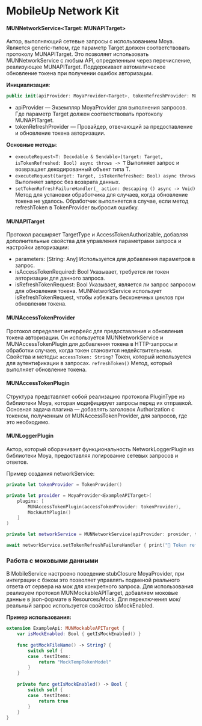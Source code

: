 # MobileUp Network Kit

#### MUNNetworkService<Target: MUNAPITarget>

Актор, выполняющий сетевые запросы с использованием Moya. Является generic-типом, где параметр Target должен соответствовать протоколу MUNAPITarget. Это позволяет использовать MUNNetworkService с любым API, определенным через перечисление, реализующее MUNAPITarget. Поддерживает автоматическое обновление токена при получении ошибок авторизации.

**Инициализация**:
```swift
public init(apiProvider: MoyaProvider<Target>, tokenRefreshProvider: MUNAccessTokenProvider)
```
- apiProvider — Экземпляр MoyaProvider для выполнения запросов. Где параметр Target должен соответствовать протоколу MUNAPITarget.
- tokenRefreshProvider — Провайдер, отвечающий за предоставление и обновление токена авторизации.

**Основные методы**:
- `executeRequest<T: Decodable & Sendable>(target: Target, isTokenRefreshed: Bool) async throws -> T`  Выполняет запрос и возвращает декодированный объект типа T.
- `executeRequest(target: Target, isTokenRefreshed: Bool) async throws` Выполняет запрос без возврата данных.
- `setTokenRefreshFailureHandler(_ action: @escaping () async -> Void)` Метод для установки обработчика для случаев, когда обновление токена не удалось. Обработчик выполняется в случае, если метод refreshToken в TokenProvider выбросил ошибку.

#### MUNAPITarget 
 Протокол расширяет TargetType и AccessTokenAuthorizable, добавляя дополнительные свойства для управления параметрами запроса и настройки авторизации:
- parameters: [String: Any] Используется для добавления параметров в запрос. 
- isAccessTokenRequired: Bool Указывает, требуется ли токен авторизации для данного запроса.
- isRefreshTokenRequest: Bool Указывает, является ли запрос запросом для обновления токена. MUNNetworkService использует isRefreshTokenRequest, чтобы избежать бесконечных циклов при обновлении токена.

#### MUNAccessTokenProvider
Протокол определяет интерфейс для предоставления и обновления токена авторизации. Он используется MUNNetworkService и MUNAccessTokenPlugin для добавления токена в HTTP-запросы и обработки случаев, когда токен становится недействительным.
 Свойства и методы:
`accessToken: String?` Токен, который используется для аутентификации в запросах.
`refreshToken()` Метод, который выполняет обновление токена.

#### MUNAccessTokenPlugin
Структура представляет собой реализацию протокола PluginType из библиотеки Moya, которая модифицирует запросы перед их отправкой. Основная задача плагина — добавлять заголовок Authorization с токеном, полученным от MUNAccessTokenProvider, для запросов, где это необходимо.

#### MUNLoggerPlugin
Актор, который оборачивает функциональность NetworkLoggerPlugin из библиотеки Moya, предоставляя логирование сетевых запросов и ответов. 

Пример создания networkService:
```swift
private let tokenProvider = TokenProvider()

private let provider = MoyaProvider<ExampleAPITarget>(
    plugins: [
        MUNAccessTokenPlugin(accessTokenProvider: tokenProvider),
        MockAuthPlugin()
    ]
)

private let networkService = MUNNetworkService(apiProvider: provider, tokenRefreshProvider: tokenProvider)

await networkService.setTokenRefreshFailureHandler { print("🧨 Token refresh failed handler called") }
```

### Работа с моковыми данными
В MobileService настроено поведение stubClosure MoyaProvider, при интеграции с бэком это позволяет управлять подменой реального ответа от сервера на мок для конкретного запроса. Для использования реализуем протокол MUNMockableAPITarget, добавляем моковые данные в json-формате в Resources/Mock. Для переключения мок/реальный запрос используется свойство isMockEnabled.

**Пример использования:**

```swift
extension ExampleApi: MUNMockableAPITarget {
    var isMockEnabled: Bool { getIsMockEnabled() }
    
    func getMockFileName() -> String? {
        switch self {
        case .testItems:
            return "MockTempTokenModel"
        }
    }
    
    private func getIsMockEnabled() -> Bool {
        switch self {
        case .testItems:
            return true
        }
    }
}
```

